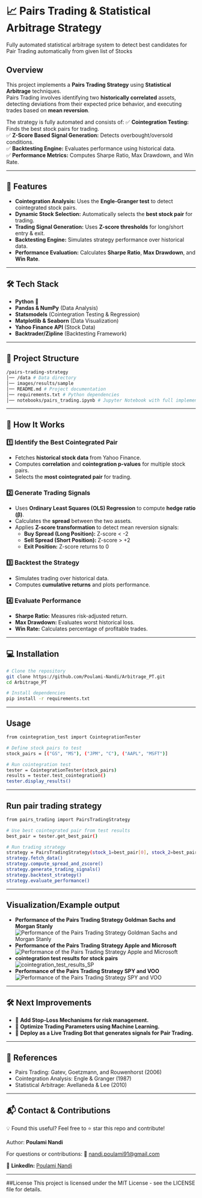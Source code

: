 # 📈 Pairs Trading & Statistical Arbitrage Strategy
Fully automated statistical arbitrage system to detect best candidates for Pair Trading automatically from given list of Stocks

## **Overview**
This project implements a **Pairs Trading Strategy** using **Statistical Arbitrage** techniques.  
Pairs Trading involves identifying two **historically correlated** assets, detecting deviations from their expected price behavior, and executing trades based on **mean reversion**.

The strategy is fully automated and consists of:
✅ **Cointegration Testing:** Finds the best stock pairs for trading.  
✅ **Z-Score Based Signal Generation:** Detects overbought/oversold conditions.  
✅ **Backtesting Engine:** Evaluates performance using historical data.  
✅ **Performance Metrics:** Computes Sharpe Ratio, Max Drawdown, and Win Rate.  

---

## **🔧 Features**
- **Cointegration Analysis:** Uses the **Engle-Granger test** to detect cointegrated stock pairs.
- **Dynamic Stock Selection:** Automatically selects the **best stock pair** for trading.
- **Trading Signal Generation:** Uses **Z-score thresholds** for long/short entry & exit.
- **Backtesting Engine:** Simulates strategy performance over historical data.
- **Performance Evaluation:** Calculates **Sharpe Ratio**, **Max Drawdown**, and **Win Rate**.

---

## **🛠️ Tech Stack**
- **Python** 🐍
- **Pandas & NumPy** (Data Analysis)
- **Statsmodels** (Cointegration Testing & Regression)
- **Matplotlib & Seaborn** (Data Visualization)
- **Yahoo Finance API** (Stock Data)
- **Backtrader/Zipline** (Backtesting Framework)

---

## **📌 Project Structure**
```bash
/pairs-trading-strategy 
│── /data # Data directory
│── images/results/sample
│── README.md # Project documentation 
│── requirements.txt # Python dependencies 
│── notebooks/pairs_trading.ipynb # Jupyter Notebook with full implementation
```

---

## **📖 How It Works**
### **1️⃣ Identify the Best Cointegrated Pair**
- Fetches **historical stock data** from Yahoo Finance.
- Computes **correlation** and **cointegration p-values** for multiple stock pairs.
- Selects the **most cointegrated pair** for trading.

### **2️⃣ Generate Trading Signals**
- Uses **Ordinary Least Squares (OLS) Regression** to compute **hedge ratio (β)**.
- Calculates the **spread** between the two assets.
- Applies **Z-score transformation** to detect mean reversion signals:
  - **Buy Spread (Long Position):** Z-score < -2
  - **Sell Spread (Short Position):** Z-score > +2
  - **Exit Position:** Z-score returns to 0

### **3️⃣ Backtest the Strategy**
- Simulates trading over historical data.
- Computes **cumulative returns** and plots performance.

### **4️⃣ Evaluate Performance**
- **Sharpe Ratio:** Measures risk-adjusted return.
- **Max Drawdown:** Evaluates worst historical loss.
- **Win Rate:** Calculates percentage of profitable trades.

---

## **💻 Installation**
```bash
# Clone the repository
git clone https://github.com/Poulami-Nandi/Arbitrage_PT.git
cd Arbitrage_PT

# Install dependencies
pip install -r requirements.txt
```
---

## **Usage**
```bash
from cointegration_test import CointegrationTester

# Define stock pairs to test
stock_pairs = [("GS", "MS"), ("JPM", "C"), ("AAPL", "MSFT")]

# Run cointegration test
tester = CointegrationTester(stock_pairs)
results = tester.test_cointegration()
tester.display_results()
```
---

## **Run pair trading strategy**
```bash
from pairs_trading import PairsTradingStrategy

# Use best cointegrated pair from test results
best_pair = tester.get_best_pair()

# Run trading strategy
strategy = PairsTradingStrategy(stock_1=best_pair[0], stock_2=best_pair[1])
strategy.fetch_data()
strategy.compute_spread_and_zscore()
strategy.generate_trading_signals()
strategy.backtest_strategy()
strategy.evaluate_performance()
```

---

## **Visualization/Example output**
- **Performance of the Pairs Trading Strategy Goldman Sachs and Morgan Stanly**
![Performance of the Pairs Trading Strategy Goldman Sachs and Morgan Stanly](https://github.com/Poulami-Nandi/Arbitrage_PT/blob/main/images/results/sample/GS_MS_Pair_trading.png)
- **Performance of the Pairs Trading Strategy Apple and Microsoft**
![Performance of the Pairs Trading Strategy Apple and Microsoft](https://github.com/Poulami-Nandi/Arbitrage_PT/blob/main/images/results/sample/aapl_msft_Pair_trading.png)
- **cointegration test results for stock pairs**
![cointegration_test_results_SP](https://github.com/Poulami-Nandi/Arbitrage_PT/blob/main/images/results/sample/cointegration_test_results_SP.png)
- **Performance of the Pairs Trading Strategy SPY and VOO**
![Performance of the Pairs Trading Strategy SPY and VOO](https://github.com/Poulami-Nandi/Arbitrage_PT/blob/main/images/results/sample/perf_PT_spy_voo.png)

---

## **🛠️ Next Improvements**
- 🔹 **Add Stop-Loss Mechanisms for risk management.**
- 🔹 **Optimize Trading Parameters using Machine Learning.**
- 🔹 **Deploy as a Live Trading Bot that generates signals for Pair Trading.**

---


## 📝 **References**
- Pairs Trading: Gatev, Goetzmann, and Rouwenhorst (2006)
- Cointegration Analysis: Engle & Granger (1987)
- Statistical Arbitrage: Avellaneda & Lee (2010)

---

## **📬 Contact & Contributions**
💡 Found this useful? Feel free to ⭐ star this repo and contribute!

Author: **Poulami Nandi**

For questions or contributions: 📧 nandi.poulami91@gmail.com

📌 **LinkedIn:** [Poulami Nandi](https://www.linkedin.com/in/poulami-nandi-a8a12917b/)  

---

##License
This project is licensed under the MIT License - see the LICENSE file for details.


